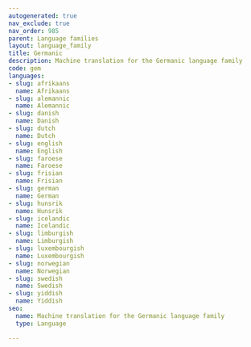```yaml
---
autogenerated: true
nav_exclude: true
nav_order: 985
parent: Language families
layout: language_family
title: Germanic
description: Machine translation for the Germanic language family
code: gem
languages:
- slug: afrikaans
  name: Afrikaans
- slug: alemannic
  name: Alemannic
- slug: danish
  name: Danish
- slug: dutch
  name: Dutch
- slug: english
  name: English
- slug: faroese
  name: Faroese
- slug: frisian
  name: Frisian
- slug: german
  name: German
- slug: hunsrik
  name: Hunsrik
- slug: icelandic
  name: Icelandic
- slug: limburgish
  name: Limburgish
- slug: luxembourgish
  name: Luxembourgish
- slug: norwegian
  name: Norwegian
- slug: swedish
  name: Swedish
- slug: yiddish
  name: Yiddish
seo:
  name: Machine translation for the Germanic language family
  type: Language

---
```


